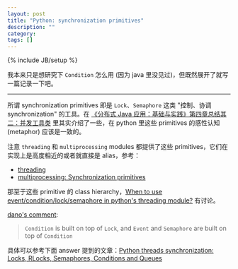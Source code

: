 ```yaml
---
layout: post
title: "Python: synchronization primitives"
description: ""
category: 
tags: []
---
```

{% include JB/setup %}

我本来只是想研究下 `Condition` 怎么用 (因为 java 里没见过)，但既然展开了就写一篇记录一下吧。

-----

所谓 synchronization primitives 即是 `Lock`、`Semaphore` 这类 "控制、协调 synchronization" 的工具。在 [《分布式 Java 应用：基础与实践》第四章总结其二：并发工具类](https://blog.listcomp.com/java/2014/06/03/digest-of-distributed-java-system-ch4-part2) 里其实介绍了一些，在 python 里这些 primitives 的感性认知 (metaphor) 应该是一致的。

注意 `threading` 和 `multiprocessing` modules 都提供了这些 primitives，它们在实现上是高度相近的或者就直接是 alias，参考：

- [threading](https://docs.python.org/3/library/threading.html)
- [multiprocessing: Synchronization primitives](https://docs.python.org/3/library/multiprocessing.html#synchronization-primitives)

那至于这些 primitive 的 class hierarchy，[When to use event/condition/lock/semaphore in python's threading module?](https://stackoverflow.com/questions/31644663/when-to-use-event-condition-lock-semaphore-in-pythons-threading-module) 有讨论。

[dano's comment](https://stackoverflow.com/questions/31644663/when-to-use-event-condition-lock-semaphore-in-pythons-threading-module#comment51235931_31644663):

> `Condition` is built on top of `Lock`, and `Event` and `Semaphore` are built on top of `Condition`

具体可以参考下面 answer 提到的文章：[Python threads synchronization: Locks, RLocks, Semaphores, Conditions and Queues](http://www.laurentluce.com/posts/python-threads-synchronization-locks-rlocks-semaphores-conditions-events-and-queues/)